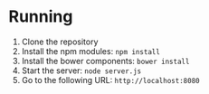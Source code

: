 # Running
1. Clone the repository
2. Install the npm modules: `npm install`
3. Install the bower components: `bower install`
4. Start the server: `node server.js`
5. Go to the following URL: `http://localhost:8080`